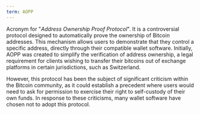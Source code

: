 ```yaml
---
term: AOPP
---
```


Acronym for "*Address Ownership Proof Protocol*". It is a controversial protocol designed to automatically prove the ownership of Bitcoin addresses. This mechanism allows users to demonstrate that they control a specific address, directly through their compatible wallet software. Initially, AOPP was created to simplify the verification of address ownership, a legal requirement for clients wishing to transfer their bitcoins out of exchange platforms in certain jurisdictions, such as Switzerland.

However, this protocol has been the subject of significant criticism within the Bitcoin community, as it could establish a precedent where users would need to ask for permission to exercise their right to self-custody of their own funds. In response to these criticisms, many wallet software have chosen not to adopt this protocol.